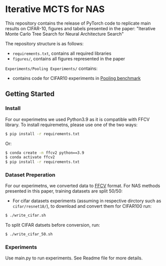 # Iterative MCTS for NAS

This repository contains the release of PyTorch code to replicate main results on CIFAR-10, figures and tabels presented in the paper: "Iterative Monte Carlo Tree Search for Neural Architecture Search"

The repository structure is as follows:
  * `requirements.txt`, contains all required libraries
  * `figures/`, contains all figures represented in the paper


`Experiments/Pooling Experiments/` contains: 
  * contains code for CIFAR10 experiments in [Pooling benchmark](https://proceedings.mlr.press/v224/roshtkhari23a/roshtkhari23a.pdf)

## Getting Started
### Install
For our experimetns we used Python3.9 as it is compatible with FFCV library. To install requiremetns, please use one of the two ways:

   ```bash
   $ pip install -r requirements.txt
   ```
Or:
   ```bash
$ conda create -n ffcv2 python==3.9
$ conda activate ffcv2
$ pip install -r requirements.txt
   ```

### Dataset Preperation
For our experimetns, we converted data to [FFCV](https://ffcv.io/) format. For NAS methods presented in this paper, training datasets are split 50/50:

   * For cifar datasets experiments (assuming in respective dirctory such as `cifar/resnet18/`), to download and convert them for CIFAR100 run:

   ```bash
   $ ./write_cifar.sh
   ```
To split CIFAR datsets before conversion, run:

   ```bash
   $ ./write_cifar_50.sh
   ```

### Experiments
Use main.py to run experiments. See Readme file for more details.


  
